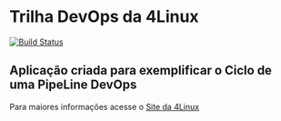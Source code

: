 # Trilha DevOps da 4Linux

<!-- Altere a Flag abaixo com sua URL do Travis -->
[![Build Status](https://travis-ci.org/leonm14/DevOpsLab-HelloWorld.svg?branch=master)](https://travis-ci.org/leonm14/DevOpsLab-HelloWorld)
## Aplicação criada para exemplificar o Ciclo de uma PipeLine DevOps


Para maiores informações acesse o [Site da 4Linux](https://www.4linux.com.br/cursos/devops)
